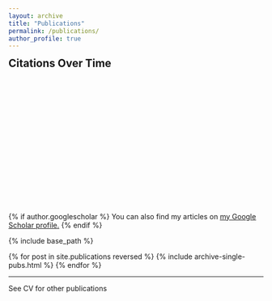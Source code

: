 ```yaml
---
layout: archive
title: "Publications"
permalink: /publications/
author_profile: true
---
```

<h2 style="margin-top: 0px;">Citations Over Time</h2>
<div id="chartWrapper" style="width: 80%; height: 250px; position: relative;">
  <canvas id="citationsChart"></canvas>
</div>

<script>
  const ctx = document.getElementById('citationsChart').getContext('2d');

  const citationsData = {{ site.data.scholar_metrics.cites_per_year | jsonify }};

  const labels = Object.keys(citationsData);
  const data = Object.values(citationsData);

  const citationsChart = new Chart(ctx, {
    type: 'bar',
    data: {
      labels: labels,
      datasets: [{
        data: data,
        backgroundColor: 'rgba(75, 192, 192, 0.2)',
        borderColor: 'rgba(75, 192, 192, 1)',
        borderWidth: 1
      }]
    },
    options: {
      responsive: true,
      maintainAspectRatio: false,
      plugins: {
        legend: {
          display: false
        }
      },
      scales: {
        y: {
          beginAtZero: true
        }
      }
    }
  });
</script>


{% if author.googlescholar %} You can also find my articles on <u><a href="{{author.googlescholar}}">my Google Scholar profile</a>.</u> {% endif %}

{% include base_path %}

{% for post in site.publications reversed %} {% include archive-single-pubs.html %} {% endfor %}

---

See CV for other publications

<canvas id="GeoBubbleChart"></canvas>

<script src="https://cdn.jsdelivr.net/npm/chart.js"></script>
<script src="https://cdn.jsdelivr.net/npm/chartjs-chart-geo"></script>

<script>
fetch('https://cdn.jsdelivr.net/npm/world-atlas@2/countries-50m.json')
    .then(response => response.json())
    .then(countriesData => {
        const countries = ChartGeo.topojson.feature(countriesData, countriesData.objects.countries).features;
        const mapData = {{ site.data.map_data | jsonify }};
        initGeoBubbleChart(countries, mapData);
    });

function initGeoBubbleChart(countries, mapData) {
    const data = {
        labels: mapData.map(d => d.address),
        datasets: [{
            label: 'Country Outlines',
            outline: countries,
            showOutline: true,
            backgroundColor: 'rgba(255, 99, 132, 0.5)',
            hoverBackgroundColor: 'rgba(200, 99, 132, 0.7)',
            hoverBorderColor: 'white',
            hoverBorderWidth: 2,
            data: mapData.map(d => ({
                x: d.lon,
                y: d.lat,
                r: Math.sqrt(d.publicationCount) * 2,
                value: d.publicationCount,
                address: d.address
            }))
        }]
    };
    const config = {
        type: 'bubbleMap',
        data: data,
        options: {
            scales: {
                projection: {
                    axis: 'x',
                    projection: 'equalEarth'
                },
                size: {
                    axis: 'x',
                    size: [1, 20]
                }
            },
            plugins: {
                tooltip: {
                    enabled: true,
                    mode: 'point',
                    callbacks: {
                        label: function(context) {
                            const data = context.raw;
                            return `${data.address}: ${data.value} publications`;
                        }
                    }
                }
            },
            onHover: function(event, chartElement) {
                event.native.target.style.cursor = chartElement.length ? 'pointer' : 'default';
            }
        }
    };
    const ctx = document.getElementById('GeoBubbleChart').getContext('2d');
    new Chart(ctx, config);
}
</script>
